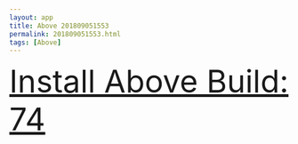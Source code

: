 ```yaml
---
layout: app
title: Above 201809051553
permalink: 201809051553.html
tags: [Above]
---
```

<div class="pure-g">
    <div class="pure-u-1-1" style="font-size: 4em">
        <a class="pure-button-primary" href="itms-services://?action=download-manifest&url=https%3A%2F%2Flitsungyisigono.github.io%2FTestScript%2Fmanifests%2F201809051553.plist"><i class="fa fa-download" aria-hidden="true"></i>Install Above Build: 74</a>
    </div>
</div>